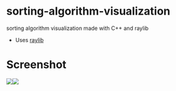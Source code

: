 # sorting-algorithm-visualization
sorting algorithm visualization made with C++ and raylib

* Uses [raylib](https://www.raylib.com/)

# Screenshot
<div style="display:flex">
  <img src="https://github.com/pepega90/sorting-algorithm-visualization/tree/main/screenshot/ssb.png" />
  <img src="https://github.com/pepega90/sorting-algorithm-visualization/tree/main/screenshot/ssa.jpg" />
</div>

